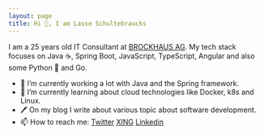```yaml
---
layout: page
title: Hi 👋, I am Lasse Schultebraucks
---
```


I am a 25 years old IT Consultant at [BROCKHAUS AG](https://www.brockhaus-ag.de/). My tech stack focuses on Java ☕, Spring Boot, JavaScript, TypeScript, Angular and also some Python 🐍 and Go.

- 🔭 I’m currently working a lot with Java and the Spring framework.
- 🌱 I’m currently learning about cloud technologies like Docker, k8s and Linux.
- 🖊  On my blog I write about various topic about software development.
- 📫 How to reach me: [Twitter](https://twitter.com/LSchultebraucks)  [XING](https://www.xing.com/profile/Lasse_Schultebraucks/)  [Linkedin](https://www.linkedin.com/in/lasse-schultebraucks-407b54175/)
